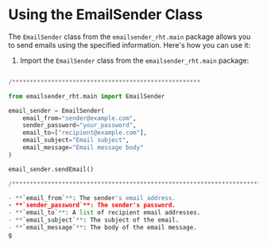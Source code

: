 # Using the EmailSender Class

The `EmailSender` class from the `emailsender_rht.main` package allows you to send emails using the specified information. Here's how you can use it:

1. Import the `EmailSender` class from the `emailsender_rht.main` package:

```python

/*****************************************************

from emailsender_rht.main import EmailSender

email_sender = EmailSender(
    email_from="sender@example.com",
    sender_password="your_password",
    email_to=["recipient@example.com"],
    email_subject="Email subject",
    email_message="Email message body"
)

email_sender.sendEmail()

/**************************************************************************************/

- **`email_from`**: The sender's email address.
- **`sender_password`**: The sender's password.
- **`email_to`**: A list of recipient email addresses.
- **`email_subject`**: The subject of the email.
- **`email_message`**: The body of the email message.
g
